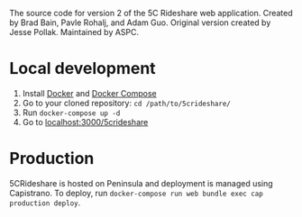 The source code for version 2 of the 5C Rideshare web application. Created by Brad Bain, Pavle
Rohalj, and Adam Guo. Original version created by Jesse Pollak. Maintained by ASPC.

# Local development

1. Install [Docker](https://www.docker.com/) and [Docker Compose](https://docs.docker.com/compose/)
2. Go to your cloned repository: `cd /path/to/5crideshare/`
3. Run `docker-compose up -d`
4. Go to [localhost:3000/5crideshare](localhost:3000/5crideshare)

# Production

5CRideshare is hosted on Peninsula and deployment is managed using Capistrano. To deploy, run
`docker-compose run web bundle exec cap production deploy`.
